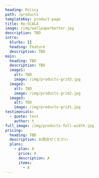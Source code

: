 ```yaml
---
heading: Policy
path: /products
templateKey: product-page
title: Re:SCALA
image: /img/wallpaperbetter.jpg
description: TBD
intro:
  blurbs: []
  heading: Feature
  description: TBD
main:
  heading: TBD
  description: TBD
  image1:
    alt: TBD
    image: /img/products-grid3.jpg
  image2:
    alt: TBD
    image: /img/products-grid2.jpg
  image3:
    alt: TBD
    image: /img/products-grid1.jpg
testimonials:
  - quote: test
    author: t
full_image: /img/products-full-width.jpg
pricing:
  heading: TBD
  description: お問合せください
  plans:
    - plan: A
      price: A
      description: A
      items:
        - A
---
```

